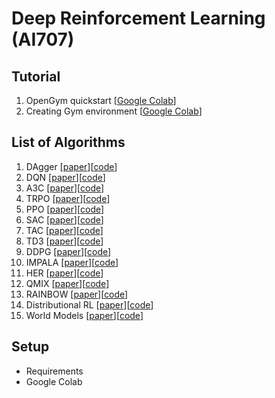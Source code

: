 # Deep Reinforcement Learning (AI707)

## Tutorial

1. OpenGym quickstart [[Google Colab](https://colab.research.google.com/drive/1jGaHnYDQhizjX9s0JSaRVHUY4QzVQmdX?usp=sharing)]
2. Creating Gym environment [[Google Colab](https://colab.research.google.com/drive/12MgKMsS67-8ub2FhVqf_YXDEOU4lLusX?usp=sharing)]

## List of Algorithms

1. DAgger [[paper](https://arxiv.org/abs/1011.0686)][[code](https://github.com/UNIST-LIM-Lab/DRL-course/tree/main/1_DAgger)]
2. DQN [[paper](https://www.nature.com/articles/nature14236)][[code](https://github.com/UNIST-LIM-Lab/DRL-course/tree/main/2_DQN)]
3. A3C [[paper](https://arxiv.org/abs/1602.01783)][[code]()]
4. TRPO [[paper](https://arxiv.org/abs/1502.05477)][[code]()]
5. PPO [[paper](https://arxiv.org/abs/1707.06347)][[code]()]
6. SAC [[paper](https://arxiv.org/abs/1801.01290)][[code]()]
7. TAC [[paper](https://arxiv.org/abs/1902.00137)][[code]()]
8. TD3 [[paper](https://arxiv.org/abs/1802.09477)][[code]()]
9. DDPG [[paper](https://arxiv.org/abs/1509.02971)][[code]()]
10. IMPALA [[paper](https://arxiv.org/abs/1802.01561)][[code]()]
11. HER [[paper](https://arxiv.org/abs/1707.01495)][[code]()]
12. QMIX [[paper](https://arxiv.org/abs/1803.11485)][[code]()]
13. RAINBOW [[paper](https://arxiv.org/abs/1710.02298)][[code]()]
14. Distributional RL [[paper](https://arxiv.org/abs/1707.06887)][[code]()]
15. World Models [[paper](https://arxiv.org/abs/1803.10122)][[code]()]

## Setup
- Requirements
- Google Colab

